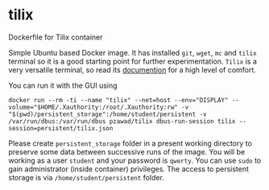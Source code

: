 # tilix
Dockerfile for Tilix container

Simple Ubuntu based Docker image. It has installed `git`, `wget`, `mc` and `tilix` terminal so it is a good starting point for further experimentation. `Tilix` is a very versatile terminal, so read its [documention](https://gnunn1.github.io/tilix-web/manual/) for a high level of comfort. 

You can run it with the GUI using
```
docker run --rm -ti --name "tilix" --net=host --env="DISPLAY" --volume="$HOME/.Xauthority:/root/.Xauthority:rw" -v "$(pwd)/persistent_storage":/home/student/persistent -v /var/run/dbus:/var/run/dbus pzawad/tilix dbus-run-session tilix --session=persistent/tilix.json
```

Please create `persistent_storage` folder in a present working directory to preserve some data between successive runs of the image. You will be working as a user `student` and your password is `qwerty`. You can use `sudo` to gain administrator (inside container) privileges. The access to persistent storage is via `/home/student/persistent` folder.



